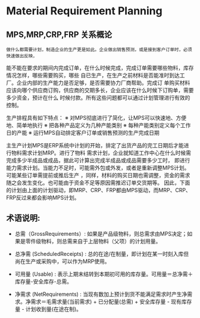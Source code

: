 # Material Requirement Planning
## MPS,MRP,CRP,FRP 关系概论

    做什么都需要计划，制造企业的生产更是如此。企业做出销售预测，或是接到客户订单时，必须快速做出反映，
能不能在要求的期间内完成订单，在什么时候完成，完成订单需要哪些物料，库存情况怎样，哪些需要购买，哪些
自已生产，在生产之前材料是否能准时到达工厂。企业内部的生产能力是否足够，是否需要协力厂商帮助。完成订
单购买材料应该向哪个供应商订购，供应商的交期多长，企业应该在什么时候下订购单，需要多少资金，预计在什么
时候付款。所有这些问题都可以通过计划管理进行有效的控制。

   生产排程具有如下特点：
               ※ 对MPS彻底进行了简化，让MPS可以快速地、方便地、简单地执行
               ※ 把各种产品定义为几种产能类别
               ※ 每种产能类别定义每个工作日的产能
               ※ 运行MPS自动排定客户订单或销售预测的生产完成日期


   主生产计划MPS是ERP系统中计划的开始，排定了出货产品的完工日期后才能进行物料需求计划MRP。进行了物料
需求计划，企业就知道工作中心在什么时候需完成多少半成品或成品，据此可计算出完成半成品或成品需要多少工时，
即进行能力需求计划。当能力不足时，可能需外包或外发，或者是重新调整MPS计划。可能某些订单需提前或推后生产
，同样，材料的购买日期也需调整，资金的需求随之会发生变化。也可能由于资金不足等原因需推迟订单交货期等。
因此，下面的计划由上面的计划驱动，即MRP、CRP、FRP都由MPS驱动，而MRP、CRP、FRP反过来都会影响MPS计划。

## 术语说明:

* 总需（GrossRequirements）: 如果是产品级物料，则总需求由MPS决定；如果是零件级物料，则总需来自于上层物料（父项）的计划用量。

* 总净需 (ScheduledReceipts) : 总的在途/在制量，即计划在某一时刻入库但尚在生产或采购中，可以作为MRP使用。

* 可用量 (Usable) : 表示上期末结转到本期初可用的库存量。可用量＝总净需＋库存量-安全库存-总需。

* 净需求 (NetRequirements) : 当现有数加上预计到货不能满足需求时产生净需求。净需求＝毛需求量(当前需求) + 已分配量(总需) + 安全库存量 - 现有库存量 - 计划收到量(在途在制)。